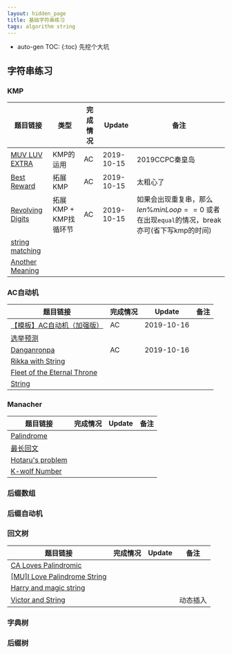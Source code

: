 ```yaml
---
layout: hidden_page
title: 基础字符串练习
tags: algorithm string
---
```

* auto-gen TOC:
{:toc}
先挖个大坑

## 字符串练习

### KMP


| 题目链接                                                     | 类型                  | 完成情况 | Update     | 备注                                                         |
| ------------------------------------------------------------ | --------------------- | -------- | ---------- | ------------------------------------------------------------ |
| [MUV LUV EXTRA](http://acm.hdu.edu.cn/showproblem.php?pid=6740) | KMP的运用             | AC       | 2019-10-15 | 2019CCPC秦皇岛                                               |
| [Best Reward](https://vjudge.net/problem/HDU-3613#author=upstar) | 拓展KMP               | AC       | 2019-10-15 | 太粗心了                                                     |
| [Revolving Digits](https://vjudge.net/problem/HDU-4333)      | 拓展KMP + KMP找循环节 | AC       | 2019-10-15 | 如果会出现重复串，那么$len \% minLoop == 0$  或者在出现`equal`的情况，break亦可(省下写kmp的时间) |
| [string matching](https://vjudge.net/problem/HDU-6629)       |                       |          |            |                                                              |
| [Another Meaning](https://vjudge.net/problem/HDU-5763)       |                       |          |            |                                                              |

### AC自动机

| 题目链接                                                     | 完成情况 | Update     | 备注 |
| ------------------------------------------------------------ | -------- | ---------- | ---- |
| [【模板】AC自动机（加强版）](https://www.luogu.org/problem/P3796) | AC       | 2019-10-16 |      |
| [选举预测](https://www.luogu.org/problem/P2244)              |          |            |      |
| [Danganronpa](https://vjudge.net/problem/HDU-5384)           | AC       | 2019-10-16 |      |
| [Rikka with String](https://vjudge.net/problem/HDU-6086)     |          |            |      |
| [Fleet of the Eternal Throne](https://vjudge.net/problem/HDU-6138) |          |            |      |
| [String](https://vjudge.net/problem/HDU-6096)                |          |            |      |

### Manacher

| 题目链接                                                | 完成情况 | Update | 备注 |
| ------------------------------------------------------- | -------- | ------ | ---- |
| [Palindrome](https://vjudge.net/problem/HDU-6230)       |          |        |      |
| [最长回文](https://vjudge.net/problem/HDU-3068)         |          |        |      |
| [Hotaru's problem](https://vjudge.net/problem/HDU-5371) |          |        |      |
| [K-wolf Number](https://vjudge.net/problem/HDU-5787)    |          |        |      |

### 后缀数组

### 后缀自动机

### 回文树

| 题目链接                                                     | 完成情况 | Update | 备注     |
| ------------------------------------------------------------ | -------- | ------ | -------- |
| [CA Loves Palindromic](https://vjudge.net/problem/HDU-5658)  |          |        |          |
| [[MU]I Love Palindrome String](https://vjudge.net/problem/HDU-6599) |          |        |          |
| [Harry and magic string](https://vjudge.net/problem/HDU-5157) |          |        |          |
| [Victor and String](https://vjudge.net/problem/HDU-5421)     |          |        | 动态插入 |

### 字典树

### 后缀树

